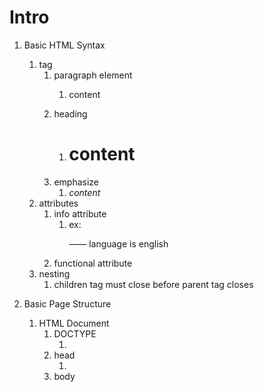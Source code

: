# Intro
1. Basic HTML Syntax
    1. tag
        1. paragraph element
            1. <p> content </p>
        2. heading
            1. <h1> content </h1>
        3. emphasize
            1. <em> content </em>
    2. attributes
        1. info attribute
            1. ex: <p lang="en"> —— language is english
        2. functional attribute
    3. nesting
        1. children tag must close before parent tag closes

2. Basic Page Structure
    1. HTML Document
        1. DOCTYPE
            1. <!doctype html>
        2. head
            1. <html lang="en">
                 <head>
                  <meta charset="utf-8">
                  <meta name="description" content="A Page for exploring HTML documents">
                  <title>Basic HTML documents</title>
                </head>
               </html>
        3. body


